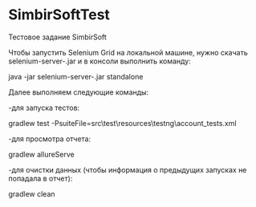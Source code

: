 # SimbirSoftTest
Тестовое задание SimbirSoft

Чтобы запустить Selenium Grid на локальной машине, нужно скачать selenium-server-<version>.jar и в консоли выполнить команду:

java -jar selenium-server-<version>.jar standalone

Далее выполняем следующие команды:

-для запуска тестов: 

gradlew test -PsuiteFile=src\test\resources\testng\account_tests.xml

-для просмотра отчета:

gradlew allureServe

-для очистки данных (чтобы информация о предыдущих запусках не попадала в отчет):

gradlew clean
